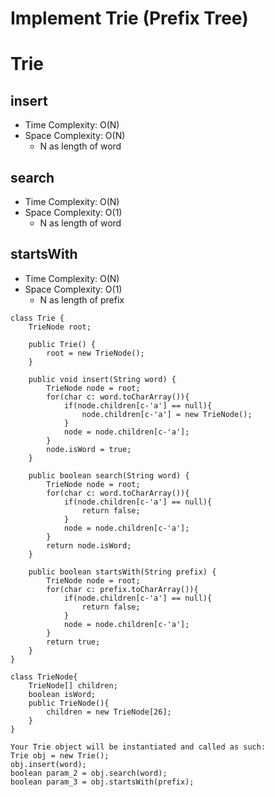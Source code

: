 # Implement Trie (Prefix Tree)
# Trie
## insert
* Time Complexity: O(N)
* Space Complexity: O(N)
	* N as length of word 
## search
* Time Complexity: O(N)
* Space Complexity: O(1)
	* N as length of word
## startsWith
* Time Complexity: O(N)
* Space Complexity: O(1)
	* N as length of prefix
```
class Trie {
    TrieNode root;

    public Trie() {
        root = new TrieNode();    
    }
    
    public void insert(String word) {
        TrieNode node = root;
        for(char c: word.toCharArray()){
            if(node.children[c-'a'] == null){
                node.children[c-'a'] = new TrieNode();
            }
            node = node.children[c-'a'];
        }
        node.isWord = true;
    }
    
    public boolean search(String word) {
        TrieNode node = root;
        for(char c: word.toCharArray()){
            if(node.children[c-'a'] == null){
                return false;
            }
            node = node.children[c-'a'];
        }
        return node.isWord;
    }
    
    public boolean startsWith(String prefix) {
        TrieNode node = root;
        for(char c: prefix.toCharArray()){
            if(node.children[c-'a'] == null){
                return false;
            }
            node = node.children[c-'a'];
        }
        return true;
    }
}

class TrieNode{
    TrieNode[] children;
    boolean isWord;
    public TrieNode(){
        children = new TrieNode[26];
    }
}

```
```
Your Trie object will be instantiated and called as such:
Trie obj = new Trie();
obj.insert(word);
boolean param_2 = obj.search(word);
boolean param_3 = obj.startsWith(prefix);
```